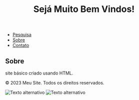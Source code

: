<!DOCTYPE html>
<html>
<head>
  <title>iCompra</title>
</head>
<body>
  <header>
    <h1>Sejá Muito Bem Vindos!</h1>
  </header>

  <nav>
    <ul>
      <li><a href="https://www.google.com.br/">Pesquisa</a></li>
      <li><a href="#">Sobre</a></li>
      <li><a href="#">Contato</a></li>
    </ul>
  </nav>

  <main>
    <h2>Sobre</h2>
    <p>site básico criado usando HTML.</p>
  </main>

  <footer>
    <p>&copy; 2023 Meu Site. Todos os direitos reservados.</p>
  </footer>
</body>
</html>
<img src="http://arquivo.devmedia.com.br/artigos/Joel_Rodrigues/HTMLBasico/avatar.png" alt="Texto alternativo" title="Avatar" #tamfixo/>
<img src="arquivo_inexistente.jpg" alt="Texto alternativo" title="Outra figura"/>
